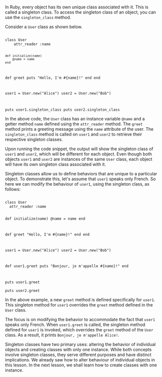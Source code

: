 In Ruby, every object has its own unique class associated with it. This is called a singleton class. To access the singleton class of an object, you can use the `singleton_class` method.

Consider a `User` class as shown below.

<codeblock language="ruby" type="lesson">
<code>
class User
	attr_reader :name

	def initialize(name)
		@name = name
	end
	
  def greet
		puts "Hello, I'm #{name}!"
	end
end

user1 = User.new("Alice")
user2 = User.new("Bob")

puts user1.singleton_class
puts user2.singleton_class
</code>
</codeblock>

In the above code, the `User` class has an instance variable `@name` and a getter method `name` defined using the `attr_reader` method. The `greet` method prints a greeting message using the `name` attribute of the user. The `singleton_class` method is called on `user1` and `user2` to retrieve their respective singleton classes.

Upon running the code snippet, the output will show the singleton class of `user1` and `user2`, which will be different for each object. Even though both objects `user1` and `user2` are instances of the same `User` class, each object will have its own singleton class associated with it.

Singleton classes allow us to define behaviors that are unique to a particular object. To demonstrate this, let's assume that `user1` speaks only French. So here we can modify the behaviour of `user1`, using the singleton class, as follows:

<codeblock language="ruby" type="lesson">
<code>
class User
  attr_reader :name

  def initialize(name)
    @name = name
  end

  def greet
    "Hello, I'm #{name}!"
  end
end

user1 = User.new("Alice")
user2 = User.new("Bob")

def user1.greet
  puts "Bonjour, je m'appelle #{name}!"
end

puts user1.greet  
puts user2.greet
</code>
</codeblock>

In the above example, a new `greet` method is defined specifically for `user1`. This singleton method for `user1` overrides the `greet` method defined in the `User` class. 

The focus is on modifying the behavior to accommodate the fact that `user1` speaks only French. When `user1.greet` is called, the singleton method defined for `user1` is invoked, which overrides the `greet` method of the `User` class. As a result, it prints `Bonjour, je m'appelle Alice!`.

Singleton classes have two primary uses: altering the behavior of individual objects and creating classes with only one instance. While both concepts involve singleton classes, they serve different purposes and have distinct implications. We already saw how to alter behaviour of individual objects in this lesson. In the next lesson, we shall learn how to create classes with one instance.